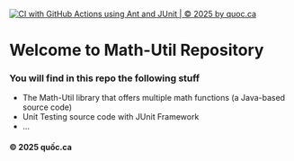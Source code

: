 [![CI with GitHub Actions using Ant and JUnit | © 2025 by quoc.ca](https://github.com/quoc-ca/math-util/actions/workflows/ci-junit.yml/badge.svg)](https://github.com/quoc-ca/math-util/actions/workflows/ci-junit.yml)

# Welcome to Math-Util Repository
### You will find in this repo the following stuff
* The Math-Util library that offers multiple math functions (a Java-based source code)
* Unit Testing source code with JUnit Framework
* ...


#### © 2025 quốc.ca